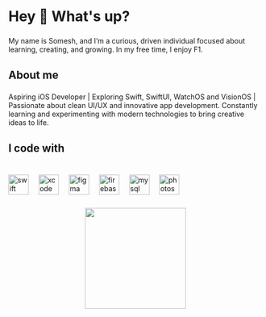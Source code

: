 <h1 align="left">Hey 👋 What's up?</h1>

###

<p align="left">My name is Somesh, and I’m a curious, driven individual focused about learning, creating, and growing. In my free time, I enjoy F1.</p>

###

<h2 align="left">About me</h2>

###

<p align="left">Aspiring iOS Developer | Exploring Swift, SwiftUI, WatchOS and VisionOS | Passionate about clean UI/UX and innovative app development. Constantly learning and experimenting with modern technologies to bring creative ideas to life.</p>

###

<h2 align="left">I code with</h2>

###

<br clear="both">

<div align="left">
  <img src="https://cdn.jsdelivr.net/gh/devicons/devicon/icons/swift/swift-original.svg" height="40" alt="swift logo"  />
  <img width="12" />
  <img src="https://cdn.jsdelivr.net/gh/devicons/devicon/icons/xcode/xcode-original.svg" height="40" alt="xcode logo"  />
  <img width="12" />
  <img src="https://cdn.jsdelivr.net/gh/devicons/devicon/icons/figma/figma-original.svg" height="40" alt="figma logo"  />
  <img width="12" />
  <img src="https://cdn.jsdelivr.net/gh/devicons/devicon/icons/firebase/firebase-plain.svg" height="40" alt="firebase logo"  />
  <img width="12" />
  <img src="https://cdn.jsdelivr.net/gh/devicons/devicon/icons/mysql/mysql-original.svg" height="40" alt="mysql logo"  />
  <img width="12" />
  <img src="https://cdn.jsdelivr.net/gh/devicons/devicon/icons/photoshop/photoshop-plain.svg" height="40" alt="photoshop logo"  />
</div>

###

<div align="center">
  <img height="200" src="https://media.tenor.com/vZZEPrwfe6AAAAAi/happy-amine.gif"  />
</div>

###
